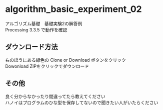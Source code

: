 # algorithm_basic_experiment_02
アルゴリズム基礎　基礎実験2の解答例   
Processing 3.3.5 で動作を確認

## ダウンロード方法
右のほうにある緑色の Clone or Download ボタンをクリック  
Dowonload ZIPをクリックでダウンロード


## その他
良く分からなかったり間違ってたら教えてください    
ハノイはプログラムのひな型を保存してないので聞きたい人がいたらください
